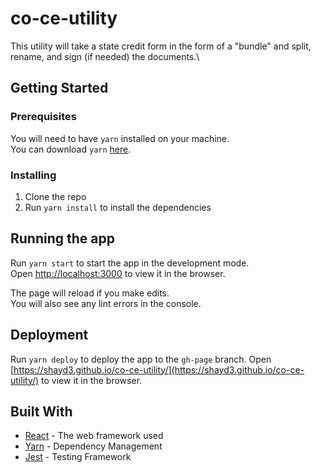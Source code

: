 # co-ce-utility
This utility will take a state credit form in the form of a "bundle" and split, rename, and sign (if needed) the documents.\

## Getting Started
### Prerequisites
You will need to have `yarn` installed on your machine.\
You can download `yarn` [here](https://classic.yarnpkg.com/en/docs/install/#windows-stable).

### Installing
1. Clone the repo
2. Run `yarn install` to install the dependencies

## Running the app
Run `yarn start` to start the app in the development mode.\
Open [http://localhost:3000](http://localhost:3000) to view it in the browser.

The page will reload if you make edits.\
You will also see any lint errors in the console.

## Deployment
Run `yarn deploy` to deploy the app to the `gh-page` branch.
Open [https://shayd3.github.io/co-ce-utility/](https://shayd3.github.io/co-ce-utility/) to view it in the browser.

## Built With
* [React](https://reactjs.org/) - The web framework used
* [Yarn](https://classic.yarnpkg.com/en/) - Dependency Management
* [Jest](https://jestjs.io/) - Testing Framework

